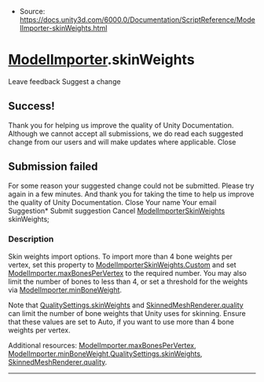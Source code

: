 * Source: https://docs.unity3d.com/6000.0/Documentation/ScriptReference/ModelImporter-skinWeights.html

#  [ModelImporter](https://docs.unity3d.com/6000.0/Documentation/ScriptReference/ModelImporter.html).skinWeights
Leave feedback
Suggest a change
## Success!
Thank you for helping us improve the quality of Unity Documentation. Although we cannot accept all submissions, we do read each suggested change from our users and will make updates where applicable.
Close
## Submission failed
For some reason your suggested change could not be submitted. Please <a>try again</a> in a few minutes. And thank you for taking the time to help us improve the quality of Unity Documentation.
Close
Your name Your email Suggestion* Submit suggestion
Cancel
[ModelImporterSkinWeights](https://docs.unity3d.com/6000.0/Documentation/ScriptReference/ModelImporterSkinWeights.html) skinWeights; 
### Description
Skin weights import options.
To import more than 4 bone weights per vertex, set this property to [ModelImporterSkinWeights.Custom](https://docs.unity3d.com/6000.0/Documentation/ScriptReference/ModelImporterSkinWeights.Custom.html) and set [ModelImporter.maxBonesPerVertex](https://docs.unity3d.com/6000.0/Documentation/ScriptReference/ModelImporter-maxBonesPerVertex.html) to the required number. You may also limit the number of bones to less than 4, or set a threshold for the weights via [ModelImporter.minBoneWeight](https://docs.unity3d.com/6000.0/Documentation/ScriptReference/ModelImporter-minBoneWeight.html).  
  
Note that [QualitySettings.skinWeights](https://docs.unity3d.com/6000.0/Documentation/ScriptReference/QualitySettings-skinWeights.html) and [SkinnedMeshRenderer.quality](https://docs.unity3d.com/6000.0/Documentation/ScriptReference/SkinnedMeshRenderer-quality.html) can limit the number of bone weights that Unity uses for skinning. Ensure that these values are set to Auto, if you want to use more than 4 bone weights per vertex.  
  
Additional resources: [ModelImporter.maxBonesPerVertex](https://docs.unity3d.com/6000.0/Documentation/ScriptReference/ModelImporter-maxBonesPerVertex.html), [ModelImporter.minBoneWeight](https://docs.unity3d.com/6000.0/Documentation/ScriptReference/ModelImporter-minBoneWeight.html),[QualitySettings.skinWeights](https://docs.unity3d.com/6000.0/Documentation/ScriptReference/QualitySettings-skinWeights.html), [SkinnedMeshRenderer.quality](https://docs.unity3d.com/6000.0/Documentation/ScriptReference/SkinnedMeshRenderer-quality.html).
* * *

